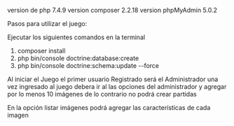 
version de php 7.4.9
version composer 2.2.18
version phpMyAdmin 5.0.2

Pasos para utilizar el juego:

Ejecutar los siguientes comandos en la terminal

1.	composer install
2.	php bin/console doctrine:database:create
3.	php bin/console doctrine:schema:update --force

Al iniciar el Juego el primer usuario Registrado será el Administrador
una vez ingresado al juego debera ir al las opciones del administrador y agregar por lo menos 
10 imágenes de lo contrario no podrá crear partidas

En la opción listar imágenes podrá agregar las características de cada imagen